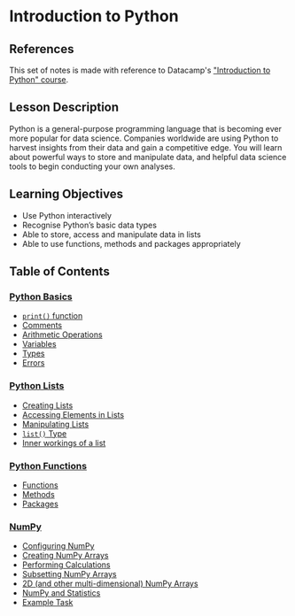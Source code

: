 # Introduction to Python

## References
This set of notes is made with reference to Datacamp's ["Introduction to Python" course](https://app.datacamp.com/learn/courses/intro-to-python-for-data-science).

## Lesson Description

Python is a general-purpose programming language that is becoming ever more popular for data science. Companies worldwide are using Python 
to harvest insights from their data and gain a competitive edge. You will learn about powerful ways to store and manipulate data, 
and helpful data science tools to begin conducting your own analyses.

## Learning Objectives

- Use Python interactively
- Recognise Python’s basic data types
- Able to store, access and manipulate data in lists
- Able to use functions, methods and packages appropriately

## Table of Contents

### [Python Basics](https://github.com/Lumarstar/AISG_Foundations_In_AI/blob/main/Introduction%20to%20Python/1__python_basics.md#python-basics)

- [`print()` function](https://github.com/Lumarstar/AISG_Foundations_In_AI/blob/main/Introduction%20to%20Python/1__python_basics.md#print-function)
- [Comments](https://github.com/Lumarstar/AISG_Foundations_In_AI/blob/main/Introduction%20to%20Python/1__python_basics.md#comments)
- [Arithmetic Operations](https://github.com/Lumarstar/AISG_Foundations_In_AI/blob/main/Introduction%20to%20Python/1__python_basics.md#arithmetic-operations)
- [Variables](https://github.com/Lumarstar/AISG_Foundations_In_AI/blob/main/Introduction%20to%20Python/1__python_basics.md#variables)
- [Types](https://github.com/Lumarstar/AISG_Foundations_In_AI/blob/main/Introduction%20to%20Python/1__python_basics.md#types)
- [Errors](https://github.com/Lumarstar/AISG_Foundations_In_AI/blob/main/Introduction%20to%20Python/1__python_basics.md#errors)

### [Python Lists](https://github.com/Lumarstar/AISG_Foundations_In_AI/blob/main/Introduction%20to%20Python/2__python_lists.md#python-lists)

- [Creating Lists](https://github.com/Lumarstar/AISG_Foundations_In_AI/blob/main/Introduction%20to%20Python/2__python_lists.md#creating-lists)
- [Accessing Elements in Lists](https://github.com/Lumarstar/AISG_Foundations_In_AI/blob/main/Introduction%20to%20Python/2__python_lists.md#accessing-elements-in-lists)
- [Manipulating Lists](https://github.com/Lumarstar/AISG_Foundations_In_AI/blob/main/Introduction%20to%20Python/2__python_lists.md#manipulating-lists)
- [`list()` Type](https://github.com/Lumarstar/AISG_Foundations_In_AI/blob/main/Introduction%20to%20Python/2__python_lists.md#list-type)
- [Inner workings of a list](https://github.com/Lumarstar/AISG_Foundations_In_AI/blob/main/Introduction%20to%20Python/2__python_lists.md#inner-workings-of-a-list)

### [Python Functions](https://github.com/Lumarstar/AISG_Foundations_In_AI/blob/main/Introduction%20to%20Python/3__python_functions.md#python-functions)

- [Functions](https://github.com/Lumarstar/AISG_Foundations_In_AI/blob/main/Introduction%20to%20Python/3__python_functions.md#functions)
- [Methods](https://github.com/Lumarstar/AISG_Foundations_In_AI/blob/main/Introduction%20to%20Python/3__python_functions.md#methods)
- [Packages](https://github.com/Lumarstar/AISG_Foundations_In_AI/blob/main/Introduction%20to%20Python/3__python_functions.md#packages)

### [NumPy](https://github.com/Lumarstar/AISG_Foundations_In_AI/blob/main/Introduction%20to%20Python/4__numpy.md)

- [Configuring NumPy](https://github.com/Lumarstar/AISG_Foundations_In_AI/blob/main/Introduction%20to%20Python/4__numpy.md#configuring-numpy)
- [Creating NumPy Arrays](https://github.com/Lumarstar/AISG_Foundations_In_AI/blob/main/Introduction%20to%20Python/4__numpy.md#creating-numpy-arrays)
- [Performing Calculations](https://github.com/Lumarstar/AISG_Foundations_In_AI/blob/main/Introduction%20to%20Python/4__numpy.md#performing-calculations)
- [Subsetting NumPy Arrays](https://github.com/Lumarstar/AISG_Foundations_In_AI/blob/main/Introduction%20to%20Python/4__numpy.md#subsetting-numpy-arrays)
- [2D (and other multi-dimensional) NumPy Arrays](https://github.com/Lumarstar/AISG_Foundations_In_AI/blob/main/Introduction%20to%20Python/4__numpy.md#2d-and-other-multi-dimensional-numpy-arrays)
- [NumPy and Statistics](https://github.com/Lumarstar/AISG_Foundations_In_AI/blob/main/Introduction%20to%20Python/4__numpy.md#numpy-and-statistics)
- [Example Task](https://github.com/Lumarstar/AISG_Foundations_In_AI/blob/main/Introduction%20to%20Python/4__numpy.md#example-task)
